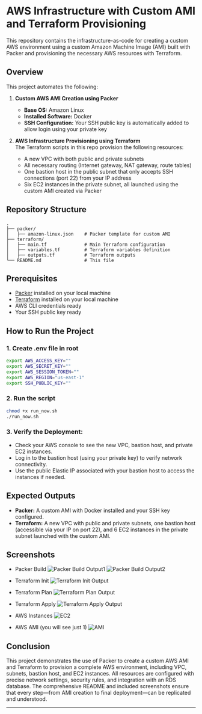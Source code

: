 
# AWS Infrastructure with Custom AMI and Terraform Provisioning

This repository contains the infrastructure-as-code for creating a custom AWS environment using a custom Amazon Machine Image (AMI) built with Packer and provisioning the necessary AWS resources with Terraform.

## Overview

This project automates the following:

1. **Custom AWS AMI Creation using Packer**  
   - **Base OS:** Amazon Linux  
   - **Installed Software:** Docker  
   - **SSH Configuration:** Your SSH public key is automatically added to allow login using your private key

2. **AWS Infrastructure Provisioning using Terraform**  
   The Terraform scripts in this repo provision the following resources:
   - A new VPC with both public and private subnets
   - All necessary routing (Internet gateway, NAT gateway, route tables)
   - One bastion host in the public subnet that only accepts SSH connections (port 22) from your IP address
   - Six EC2 instances in the private subnet, all launched using the custom AMI created via Packer

## Repository Structure

```
.
├── packer/                  
│   ├── amazon-linux.json    # Packer template for custom AMI
├── terraform/
│   ├── main.tf              # Main Terraform configuration
│   ├── variables.tf         # Terraform variables definition
│   ├── outputs.tf           # Terraform outputs
└── README.md                # This file
```

## Prerequisites

- [Packer](https://www.packer.io/) installed on your local machine
- [Terraform](https://www.terraform.io/) installed on your local machine
- AWS CLI credentials ready
- Your SSH public key ready

## How to Run the Project

### 1. Create .env file in root

```sh
export AWS_ACCESS_KEY=""
export AWS_SECRET_KEY=""
export AWS_SESSION_TOKEN=""
export AWS_REGION="us-east-1"
export SSH_PUBLIC_KEY=""
```

### 2. Run the script
```sh
chmod +x run_now.sh
./run_now.sh
```

### 3. Verify the Deployment:
- Check your AWS console to see the new VPC, bastion host, and private EC2 instances.
- Log in to the bastion host (using your private key) to verify network connectivity.
- Use the public Elastic IP associated with your bastion host to access the instances if needed.

## Expected Outputs

- **Packer:** A custom AMI with Docker installed and your SSH key configured.
- **Terraform:** A new VPC with public and private subnets, one bastion host (accessible via your IP on port 22), and 6 EC2 instances in the private subnet launched with the custom AMI.

## Screenshots

- Packer Build
![Packer Build Output1](screenshots/packer-build1.png)
![Packer Build Output2](screenshots/packer-build2.png)

- Terraform Init
![Terraform Init Output](screenshots/terraform_init.png)

- Terraform Plan
![Terraform Plan Output](screenshots/terraform_plan.png)

- Terraform Apply
![Terraform Apply Output](screenshots/terraform_apply.png)

- AWS Instances
![EC2](screenshots/ec2.png)

- AWS AMI (you will see just 1)
![AMI](screenshots/ami.png)

## Conclusion

This project demonstrates the use of Packer to create a custom AWS AMI and Terraform to provision a complete AWS environment, including VPC, subnets, bastion host, and EC2 instances. All resources are configured with precise network settings, security rules, and integration with an RDS database. The comprehensive README and included screenshots ensure that every step—from AMI creation to final deployment—can be replicated and understood.

---

